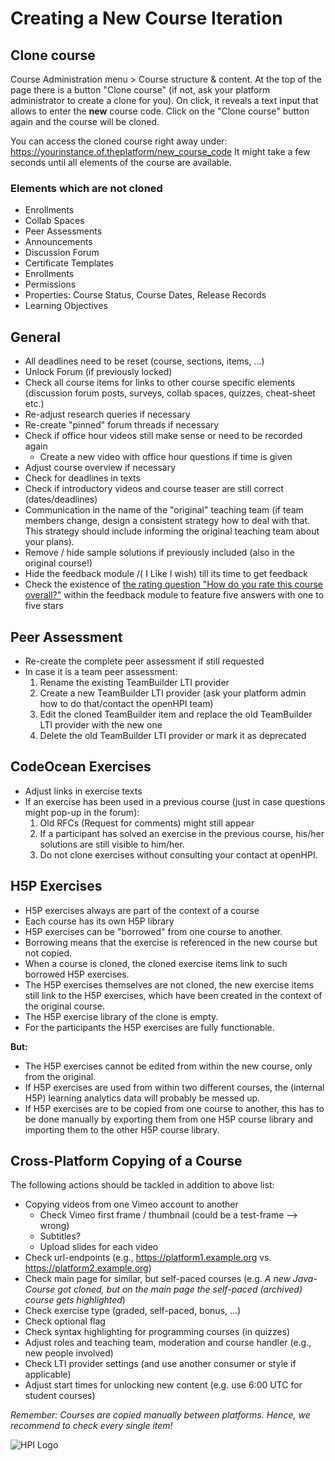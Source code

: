 

# Creating a New Course Iteration

## Clone course
Course Administration menu > Course structure & content.
At the top of the page there is a button "Clone course" (if not, ask your platform administrator to create a clone for you).
On click, it reveals a text input that allows to enter the **new** course code.
Click on the "Clone course" button again and the course will be cloned.

You can access the cloned course right away under:  
https://yourinstance.of.theplatform/new_course_code
It might take a few seconds until all elements of the course are available.

### Elements which are not cloned
- Enrollments
- Collab Spaces
- Peer Assessments
- Announcements
- Discussion Forum
- Certificate Templates
- Enrollments
- Permissions
- Properties: Course Status, Course Dates, Release Records
- Learning Objectives

## General
- All deadlines need to be reset (course, sections, items, ...)
- Unlock Forum (if previously locked)
- Check all course items for links to other course specific elements (discussion forum posts, surveys, collab spaces, quizzes, cheat-sheet etc.)
- Re-adjust research queries if necessary
- Re-create "pinned" forum threads if necessary
- Check if office hour videos still make sense or need to be recorded again
  - Create a new video with office hour questions if time is given
- Adjust course overview if necessary
- Check for deadlines in texts
- Check if introductory videos and course teaser are still correct (dates/deadlines)
- Communication in the name of the "original" teaching team (if team members change, design a consistent strategy how to deal with that. This strategy should include informing the original teaching team about your plans).
- Remove / hide sample solutions if previously included (also in the original course!)
- Hide the feedback module /( I Like I wish) till its time to get feedback
- Check the existence of [the rating question "How do you rate this course overall?"](../img/courseadministration/createcourseiteration/rating_question.png) within the feedback module to feature five answers with one to five stars

## Peer Assessment
- Re-create the complete peer assessment if still requested
- In case it is a team peer assessment:
  1. Rename the existing TeamBuilder LTI provider
  2. Create a new TeamBuilder LTI provider (ask your platform admin how to do that/contact the openHPI team)
  3. Edit the cloned TeamBuilder item and replace the old TeamBuilder LTI provider with the new one
  4. Delete the old TeamBuilder LTI provider or mark it as deprecated


## CodeOcean Exercises
- Adjust links in exercise texts
- If an exercise has been used in a previous course (just in case questions might pop-up in the forum):
  1. Old RFCs (Request for comments) might still appear
  2. If a participant has solved an exercise in the previous course, his/her solutions are still visible to him/her.
  3. Do not clone exercises without consulting your contact at openHPI.

## H5P Exercises
- H5P exercises always are part of the context of a course
- Each course has its own H5P library
- H5P exercises can be "borrowed" from one course to another.
- Borrowing means that the exercise is referenced in the new course but not copied.
- When a course is cloned, the cloned exercise items link to such borrowed H5P exercises.
- The H5P exercises themselves are not cloned, the new exercise items still link to the H5P exercises, which have been created in the context of the original course.
- The H5P exercise library of the clone is empty.
- For the participants the H5P exercises are fully functionable.

**But:**

- The H5P exercises cannot be edited from within the new course, only from the original.
- If H5P exercises are used from within two different courses, the (internal H5P) learning analytics data will probably be messed up.
- If H5P exercises are to be copied from one course to another, this has to be done manually by exporting them from one H5P course library and importing them to the other H5P course library.

## Cross-Platform Copying of a Course

The following actions should be tackled in addition to above list:

- Copying videos from one Vimeo account to another
  - Check Vimeo first frame / thumbnail (could be a test-frame --> wrong)
  - Subtitles?
  - Upload slides for each video
- Check url-endpoints (e.g., https://platform1.example.org vs. https://platform2.example.org)
- Check main page for similar, but self-paced courses (e.g. *A new Java-Course got cloned, but on the main page the self-paced (archived) course gets highlighted*)
- Check exercise type (graded, self-paced, bonus, ...)
- Check optional flag
- Check syntax highlighting for programming courses (in quizzes)
- Adjust roles and teaching team, moderation and course handler (e.g., new people involved)
- Check LTI provider settings (and use another consumer or style if applicable)
- Adjust start times for unlocking new content (e.g. use 6:00 UTC for student courses)

*Remember: Courses are copied manually between platforms. Hence, we recommend to check every single item!*

![HPI Logo](../img/HPI_Logo.png)
